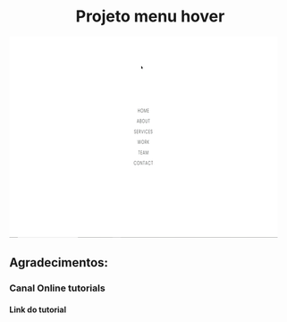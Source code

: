 <h1 align="center"> Projeto menu hover </h1>

![preview site](video-menu.gif)

## Agradecimentos:

### Canal  <a url="https://www.youtube.com/@OnlineTutorialsYT">Online tutorials</a>

#### <a url="https://www.youtube.com/watch?v=vCvbC0PPbLo">Link do tutorial</a>
